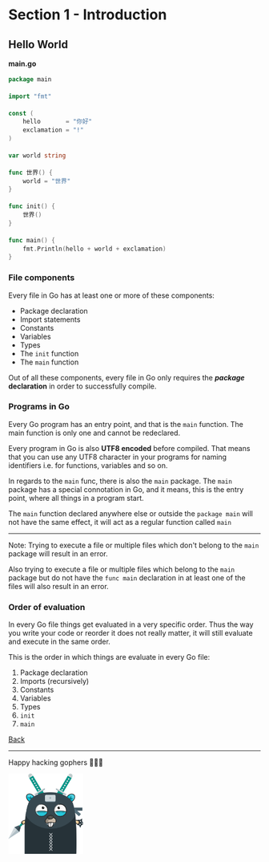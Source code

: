 # Section 1 - Introduction

## Hello World

**main.go**
```go
package main

import "fmt"

const (
	hello       = "你好"
	exclamation = "!"
)

var world string

func 世界() {
	world = "世界"
}

func init() {
	世界()
}

func main() {
	fmt.Println(hello + world + exclamation)
}
```

### File components

Every file in Go has at least one or more of these components:

- Package declaration
- Import statements
- Constants
- Variables
- Types
- The `init` function
- The `main` function

Out of all these components, every file in Go only requires
the ***package* declaration** in order to successfully compile.

### Programs in Go

Every Go program has an entry point, and that is the `main` function.
The main function is only one and cannot be redeclared.

Every program in Go is also **UTF8 encoded** before compiled. That means
that you can use any UTF8 character in your programs for naming
identifiers i.e. for functions, variables and so on.

In regards to the `main` func, there is also the `main` package.
The `main` package has a special connotation in Go, and it means,
this is the entry point, where all things in a program start.

The `main` function declared anywhere else or outside the `package main`
will not have the same effect, it will act as a regular function called `main`

---
Note: Trying to execute a file or multiple files which don't belong to
the `main` package will result in an error.

Also trying to execute a file or multiple files which belong to the
`main` package but do not have the `func main` declaration in at least
one of the files will also result in an error.

### Order of evaluation

In every Go file things get evaluated in a very specific order.
Thus the way you write your code or reorder it does not really matter,
it will still evaluate and execute in the same order.

This is the order in which things are evaluate in every Go file:

1. Package declaration
2. Imports (recursively)
3. Constants
4. Variables
5. Types
6. `init`
7. `main`

[Back](https://github.com/steevehook/udemy-go101/blob/master/section_1-introduction)

---

Happy hacking gophers 🚀🚀🚀

<img src="https://github.com/steevehook/udemy-go101/raw/master/udemy-go101.svg?sanitize=true" width="150px"/>
